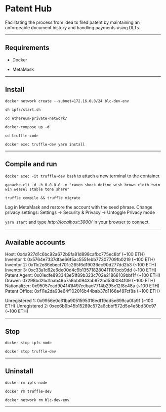 # Patent Hub

Facilitating the process from idea to filed patent by maintaining an unforgeable document history and handling payments using DLTs.

---------------------------------------------------------------------------------------------------------

## Requirements

*   Docker

*   MetaMask

---------------------------------------------------------------------------------------------------------

## Install

```
docker network create --subnet=172.16.0.0/24 blc-dev-env

sh ipfs/start.sh

cd ethereum-private-network/

docker-compose up -d

cd truffle-code

docker exec truffle-dev yarn install
```

---------------------------------------------------------------------------------------------------------

## Compile and run

`docker exec -it truffle-dev bash` to attach a new terminal to the container.

```
ganache-cli -d -h 0.0.0.0 -m "raven shock define wish brown cloth twin win weasel stable tone share"

truffle compile && truffle migrate
```

Log in MetaMask and restore the account with the seed phrase.
Change privacy settings: Settings -> Security & Privacy -> Untoggle Privacy mode

`yarn start` and type *http://localhost:3000/* in your browser to connect.

---------------------------------------------------------------------------------------------------------

## Available accounts

Host:          0x4a927d1c6bc92a672b9fa81d898cafbc775ec8bf (~100 ETH)
Inventor 1:    0x5764e7337dfae66f5ac5551ebb77307709fb0219 (~100 ETH)
Inventor 2:    0x11c2e86ebecf701c265f6d19036ec90d277dd2b3 (~100 ETH)
Inventor 3:    0xc33a1d62e6de00d4c9b135718280411101bcb9dd (~100 ETH)
Patent Agent:  0x01edfe893343e51f89b323c702e21868109bbf1f (~100 ETH)
Drawer:        0x298bd2bd1aab49b7a8bb0943ab972bd53b084f09 (~100 ETH)
Nationalizer:  0x95057ead904141f497cdbad7714b295e12f8c48a (~100 ETH)
Patent Office: 0xf11e2da93e64f102016b44bab37d1166a497cf8a (~100 ETH)

Unregistered 1: 0x9956e0c61ba9051595316edf19dd5e699ca0fa91 (~100 ETH)
Unregistered 2: 0xec6b9b45b15289c572a6cbbf572d5e4e5bd30c97 (~100 ETH)

---------------------------------------------------------------------------------------------------------

## Stop

```
docker stop ipfs-node

docker stop truffle-dev
```

---------------------------------------------------------------------------------------------------------

## Uninstall

```
docker rm ipfs-node 

docker rm truffle-dev 

docker network rm blc-dev-env
```

---------------------------------------------------------------------------------------------------------
